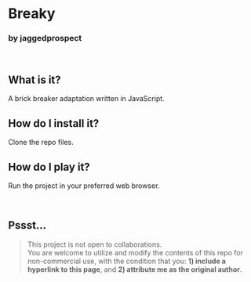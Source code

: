 # Breaky
### by jaggedprospect  
<p>&nbsp</p>

## What **is** it?
A brick breaker adaptation written in JavaScript.

## How do I **install** it?

Clone the repo files.

## How do I **play** it?
Run the project in your preferred web browser.
<p>&nbsp</p>

## Pssst...
> This project is not open to collaborations.  
You are welcome to utilize and modify the contents of this repo for non-commercial use, with the condition that you: **1) include a hyperlink to this page**, and **2) attribute me as the original author**.  
